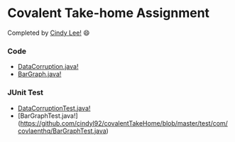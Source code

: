 # Covalent Take-home Assignment

Completed by [Cindy Lee!](https://www.linkedin.com/in/cindyhslee/) :smile:

### Code
* [DataCorruption.java!](https://github.com/cindyl92/covalentTakeHome/blob/master/src/com/covalenthq/DataCorruption.java)
* [BarGraph.java!](https://github.com/cindyl92/covalentTakeHome/blob/master/src/com/covalenthq/BarGraph.java)

### JUnit Test
* [DataCorruptionTest.java!](https://github.com/cindyl92/covalentTakeHome/blob/master/test/com/covlaenthq/DataCorruptionTest.java)
* [BarGraphTest.java!] (https://github.com/cindyl92/covalentTakeHome/blob/master/test/com/covlaenthq/BarGraphTest.java)
